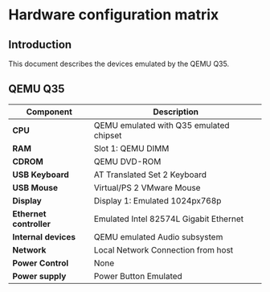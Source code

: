 # Hardware configuration matrix

## Introduction

This document describes the devices emulated by the QEMU Q35.

## QEMU Q35

| Component                      | Description                                 |
|--------------------------------|---------------------------------------------|
| **CPU**                        | QEMU emulated with Q35 emulated chipset     |
| **RAM**                        | Slot 1: QEMU DIMM                           |
| **CDROM**                      | QEMU DVD-ROM                                |
| **USB Keyboard**               | AT Translated Set 2 Keyboard                |
| **USB Mouse**                  | Virtual/PS 2 VMware Mouse                   |
| **Display**                    | Display 1: Emulated 1024px768p              |
| **Ethernet controller**        | Emulated Intel 82574L Gigabit Ethernet      |
| **Internal devices**           | QEMU emulated Audio subsystem               |
| **Network**                    | Local Network Connection from host          |
| **Power Control**              | None                                        |
| **Power supply**               | Power Button Emulated                       |
